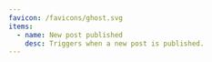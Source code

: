 ```yaml
---
favicon: /favicons/ghost.svg
items:
  - name: New post published
    desc: Triggers when a new post is published.
---
```


<script setup>
  import CustomListing from '../../components/CustomListing.vue'
</script>

<CustomListing />

